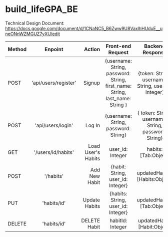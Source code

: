 # build_lifeGPA_BE

Technical Design Document:
https://docs.google.com/document/d/1CNaNC5_B6Zww9U8VaxlhHUduE__uneONnWZMGUZ7yXU/edit


| Method       | Enpoint           | Action  | Front-end Request | Backend Response
| ------------- |:-------------:| -----:|:-------------:|:-------------:|
| POST    | 'api/users/register'  | Signup | {username: String, password: String, first_name: String, last_name: String } | {token: String, username: String, user_id: Integer}
| POST     | 'api/users/login'     |   Log In | {username: String, password: String}| { token: String, username: String, password: String} | {token: String, username: String, user_id: Integer}
| GET | '/users/id/habits'     |  Load User's Habits | user_id: Integer | habits: [Tab:Object]
| POST |'/habits'  | Add New Habit | {habit: String, user_id: Integer} | updatedHabits: [Habits:Object]
| PUT | 'habits/id' |  Update Habits | {habits: String, user_id: Integer} |updatedHabits: [Tab:Object]
| DELETE | 'habits/id' | DELETE Habit | habitId: Integer | updatedHabit: [Habit:Object]
